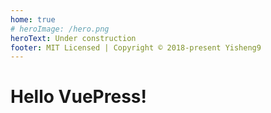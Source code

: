 ```yaml
---
home: true
# heroImage: /hero.png
heroText: Under construction
footer: MIT Licensed | Copyright © 2018-present Yisheng9
---
```


# Hello VuePress!
